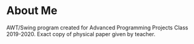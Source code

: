 # About Me
AWT/Swing program created for Advanced Programming Projects Class 2019-2020.  Exact copy of physical paper given by teacher.
